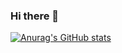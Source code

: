 ### Hi there 👋
[![Anurag's GitHub stats](https://github-readme-stats.vercel.app/api?username=MMG606&show_icons=true&count_private=true&hide=contribs,prs)](https://github.com/anuraghazra/github-readme-stats)

<!--
**MMG606/MMG606** is a ✨ _special_ ✨ repository because its `README.md` (this file) appears on your GitHub profile.

Here are some ideas to get you started:

- 🔭 I’m currently working on ...
- 🌱 I’m currently learning ...
- 👯 I’m looking to collaborate on ...
- 🤔 I’m looking for help with ...
- 💬 Ask me about ...
- 📫 How to reach me: ...
- 😄 Pronouns: ...
- ⚡ Fun fact: ...
-->
